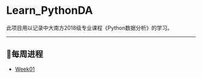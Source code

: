 # Learn_PythonDA
此项目用以记录中大南方2018级专业课程《Python数据分析》的学习。

---

## 📅每周进程

- [Week01](https://github.com/Autumnhui/Learn_PythonDA/blob/master/Record%20of%20Learning/week01.md)
